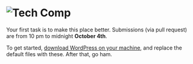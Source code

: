 # ![Tech Comp](https://harvardlampoon.com/wp-content/uploads/2020/09/Lampy_Horseback.png)

Your first task is to make this place better. Submissions (via pull request) are from 10 pm to midnight **October 4th**.

To get started, [download WordPress on your machine](https://wordpress.org/download/#download-install), and replace the default files with these. After that, go ham.
